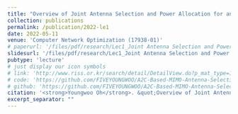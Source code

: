 ```yaml
---
title: "Overview of Joint Antenna Selection and Power Allocation for an Energy-Efficient Massive MIMO"
collection: publications
permalink: /publication/2022-le1
date: 2022-05-11
venue: 'Computer Network Optimization (17938-01)'
# paperurl: '/files/pdf/research/Lec1_Joint Antenna Selection and Power Allocation for an Energy-Efficient Massive MIMO Systems.pdf'
slidesurl: '/files/pdf/research/Lec1_Joint Antenna Selection and Power Allocation for an Energy-Efficient Massive MIMO Systems.pdf'
pubtype: 'lecture'
# just display our icon symbols
# link: 'http://www.riss.or.kr/search/detail/DetailView.do?p_mat_type=1a0202e37d52c72d&control_no=8c6c2cb9a064c2237ecd42904f0c5d65&keyword='
# code: 'https://github.com/FIVEYOUNGWOO/A2C-Based-MIMO-Antenna-Selection'
# github: 'https://github.com/FIVEYOUNGWOO/A2C-Based-MIMO-Antenna-Selection'
citation: '<strong>Youngwoo Oh</strong>. &quot;Overview of Joint Antenna Selection and Power Allocation for an Energy-Efficient Massive MIMO.&quot; <i>Computer Network Optimization (17938-01)</i>, 2022.05.11.'
excerpt_separator: ""
---
```

